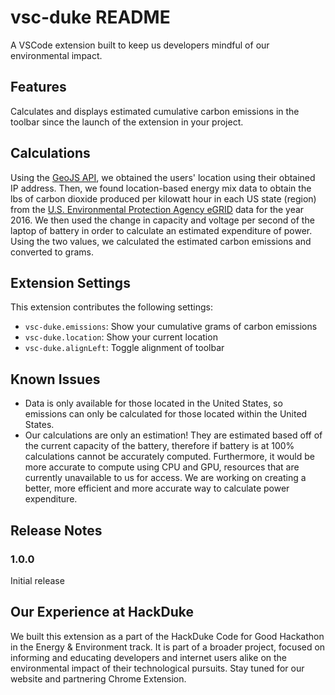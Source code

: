 # vsc-duke README

A VSCode extension built to keep us developers mindful of our environmental impact.

## Features

Calculates and displays estimated cumulative carbon emissions in the toolbar since the launch of the extension in your project.

## Calculations
Using the [GeoJS API](https://www.geojs.io/), we obtained the users' location using their obtained IP address. Then, we found location-based energy mix data to obtain the lbs of carbon dioxide produced per kilowatt hour in each US state (region) from the [U.S. Environmental Protection Agency eGRID](https://www.epa.gov/egrid) data for the year 2016. We then used the change in capacity and voltage per second of the laptop of battery in order to calculate an estimated expenditure of power. Using the two values, we calculated the estimated carbon emissions and converted to grams.

## Extension Settings

This extension contributes the following settings:

* `vsc-duke.emissions`: Show your cumulative grams of carbon emissions
* `vsc-duke.location`: Show your current location
* `vsc-duke.alignLeft`: Toggle alignment of toolbar

## Known Issues

* Data is only available for those located in the United States, so emissions can only be calculated for those located within the United States.
* Our calculations are only an estimation! They are estimated based off of the current capacity of the battery, therefore if battery is at 100% calculations cannot be accurately computed. Furthermore, it would be more accurate to compute using CPU and GPU, resources that are currently unavailable to us for access. We are working on creating a better, more efficient and more accurate way to calculate power expenditure.

## Release Notes

### 1.0.0

Initial release

Our Experience at HackDuke
-------------------------------------------------
We built this extension as a part of the HackDuke Code for Good Hackathon in the Energy & Environment track. It is part of a broader project, focused on informing and educating developers and internet users alike on the environmental impact of their technological pursuits. Stay tuned for our website and partnering Chrome Extension.
